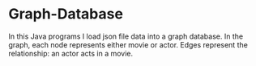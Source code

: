 # Graph-Database
In this Java programs I load json file data into a graph database. In the graph, each node represents either movie or actor. Edges represent the relationship: an actor acts in a movie.
